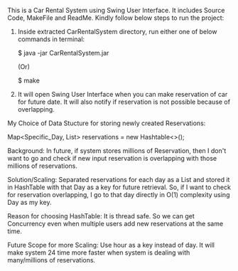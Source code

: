 
This is a Car Rental System using Swing User Interface. It includes Source Code, MakeFile and ReadMe.
Kindly follow below steps to run the project:


1) Inside extracted CarRentalSystem directory, run either one of below commands in terminal:


    $ java -jar CarRentalSystem.jar

    (Or)

    $ make


2) It will open Swing User Interface when you can make reservation of car for future date. It will also notify if reservation is not possible because of overlapping.






My Choice of Data Stucture for storing newly created Reservations:

Map<Specific_Day, List<Reservation>> reservations = new Hashtable<>();

Background: In future, if system stores millions of Reservation, then I don't want to go and check if new input reservation is overlapping with those millions of reservations.

Solution/Scaling: Separated reservations for each day as a List and stored it in HashTable with that Day as a key for future retrieval. So, if I want to check for reservation overlapping, I go to that day directly in O(1) complexity using Day as my key.

Reason for choosing HashTable: It is thread safe. So we can get Concurrency even when multiple users add new reservations at the same time.

Future Scope for more Scaling: Use hour as a key instead of day. It will make system 24 time more faster when system is dealing with many/millions of reservations.
